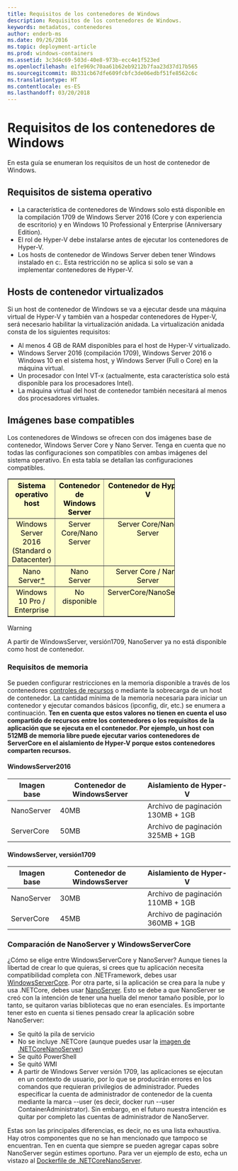 ```yaml
---
title: Requisitos de los contenedores de Windows
description: Requisitos de los contenedores de Windows.
keywords: metadatos, contenedores
author: enderb-ms
ms.date: 09/26/2016
ms.topic: deployment-article
ms.prod: windows-containers
ms.assetid: 3c3d4c69-503d-40e8-973b-ecc4e1f523ed
ms.openlocfilehash: e1fe969c70aa61b62eb9212b7faa23d37d17b565
ms.sourcegitcommit: 8b331cb67dfe609fcbfc3de06edbf51fe8562c6c
ms.translationtype: HT
ms.contentlocale: es-ES
ms.lasthandoff: 03/20/2018
---
```

# <a name="windows-container-requirements"></a>Requisitos de los contenedores de Windows

En esta guía se enumeran los requisitos de un host de contenedor de Windows.

## <a name="os-requirements"></a>Requisitos de sistema operativo

- La característica de contenedores de Windows solo está disponible en la compilación 1709 de Windows Server 2016 (Core y con experiencia de escritorio) y en Windows 10 Professional y Enterprise (Anniversary Edition).
- El rol de Hyper-V debe instalarse antes de ejecutar los contenedores de Hyper-V.
- Los hosts de contenedor de Windows Server deben tener Windows instalado en c:\. Esta restricción no se aplica si solo se van a implementar contenedores de Hyper-V.

## <a name="virtualized-container-hosts"></a>Hosts de contenedor virtualizados

Si un host de contenedor de Windows se va a ejecutar desde una máquina virtual de Hyper-V y también van a hospedar contenedores de Hyper-V, será necesario habilitar la virtualización anidada. La virtualización anidada consta de los siguientes requisitos:

- Al menos 4 GB de RAM disponibles para el host de Hyper-V virtualizado.
- Windows Server 2016 (compilación 1709), Windows Server 2016 o Windows 10 en el sistema host, y Windows Server (Full o Core) en la máquina virtual.
- Un procesador con Intel VT-x (actualmente, esta característica solo está disponible para los procesadores Intel).
- La máquina virtual del host de contenedor también necesitará al menos dos procesadores virtuales.

## <a name="supported-base-images"></a>Imágenes base compatibles

Los contenedores de Windows se ofrecen con dos imágenes base de contenedor, Windows Server Core y Nano Server. Tenga en cuenta que no todas las configuraciones son compatibles con ambas imágenes del sistema operativo. En esta tabla se detallan las configuraciones compatibles.

<table border="1" style="background-color:FFFFCC;border-collapse:collapse;border:1px solid FFCC00;color:000000;width:75%" cellpadding="5" cellspacing="5">
<thead>
<tr valign="top">
<th><center>Sistema operativo host</center></th>
<th><center>Contenedor de Windows Server</center></th>
<th><center>Contenedor de Hyper-V</center></th>
</tr>
</thead>
<tbody>
<tr valign="top">
<td><center>Windows Server 2016 (Standard o Datacenter)</center></td>
<td><center>Server Core/Nano Server</center></td>
<td><center>Server Core/Nano Server</center></td>
</tr>
<tr valign="top">
<td><center>Nano Server<a href="#warn-1">*</a></center></td>
<td><center> Nano Server</center></td>
<td><center>Server Core / Nano Server</center></td>
</tr>
<tr valign="top">
<td><center>Windows 10 Pro / Enterprise</center></td>
<td><center>No disponible</center></td>
<td><center>ServerCore/NanoServer</center></td>
</tr>
</tbody>
</table>

> [!Warning]  
> <span id="warn-1">A partir de WindowsServer, versión1709, NanoServer ya no está disponible como host de contenedor.</span>


### <a name="memory-requirements"></a>Requisitos de memoria
Se pueden configurar restricciones en la memoria disponible a través de los contenedores [controles de recursos](https://docs.microsoft.com/en-us/virtualization/windowscontainers/manage-containers/resource-controls) o mediante la sobrecarga de un host de contenedor.  La cantidad mínima de la memoria necesaria para iniciar un contenedor y ejecutar comandos básicos (ipconfig, dir, etc.) se enumera a continuación.  __Ten en cuenta que estos valores no tienen en cuenta el uso compartido de recursos entre los contenedores o los requisitos de la aplicación que se ejecuta en el contenedor.  Por ejemplo, un host con 512MB de memoria libre puede ejecutar varios contenedores de ServerCore en el aislamiento de Hyper-V porque estos contenedores comparten recursos.__

#### <a name="windows-server-2016"></a>WindowsServer2016
| Imagen base  | Contenedor de WindowsServer | Aislamiento de Hyper-V    |
| ----------- | ------------------------ | -------------------- |
| NanoServer | 40MB                     | Archivo de paginación 130MB + 1GB |
| ServerCore | 50MB                     | Archivo de paginación 325MB + 1GB |

#### <a name="windows-server-version-1709"></a>WindowsServer, versión1709
| Imagen base  | Contenedor de WindowsServer | Aislamiento de Hyper-V    |
| ----------- | ------------------------ | -------------------- |
| NanoServer | 30MB                     | Archivo de paginación 110MB + 1GB |
| ServerCore | 45MB                     | Archivo de paginación 360MB + 1GB |


### <a name="nano-server-vs-windows-server-core"></a>Comparación de NanoServer y WindowsServerCore

¿Cómo se elige entre WindowsServerCore y NanoServer? Aunque tienes la libertad de crear lo que quieras, si crees que tu aplicación necesita compatibilidad completa con .NETFramework, debes usar [WindowsServerCore](https://hub.docker.com/r/microsoft/windowsservercore/). Por otra parte, si la aplicación se crea para la nube y usa .NETCore, debes usar [NanoServer](https://hub.docker.com/r/microsoft/nanoserver/). Esto se debe a que NanoServer se creó con la intención de tener una huella del menor tamaño posible, por lo tanto, se quitaron varias bibliotecas que no eran esenciales. Es importante tener esto en cuenta si tienes pensado crear la aplicación sobre NanoServer:

- Se quitó la pila de servicio
- No se incluye .NETCore (aunque puedes usar la [imagen de .NETCoreNanoServer](https://hub.docker.com/r/microsoft/dotnet/))
- Se quitó PowerShell
- Se quitó WMI
- A partir de Windows Server versión 1709, las aplicaciones se ejecutan en un contexto de usuario, por lo que se producirán errores en los comandos que requieran privilegios de administrador. Puedes especificar la cuenta de administrador de contenedor de la cuenta mediante la marca --user (es decir, docker run --user ContainerAdministrator). Sin embargo, en el futuro nuestra intención es quitar por completo las cuentas de administrador de NanoServer.

Estas son las principales diferencias, es decir, no es una lista exhaustiva. Hay otros componentes que no se han mencionado que tampoco se encuentran. Ten en cuenta que siempre se pueden agregar capas sobre NanoServer según estimes oportuno. Para ver un ejemplo de esto, echa un vistazo al [Dockerfile de .NETCoreNanoServer](https://github.com/dotnet/dotnet-docker/blob/master/2.0/sdk/nanoserver/amd64/Dockerfile).

